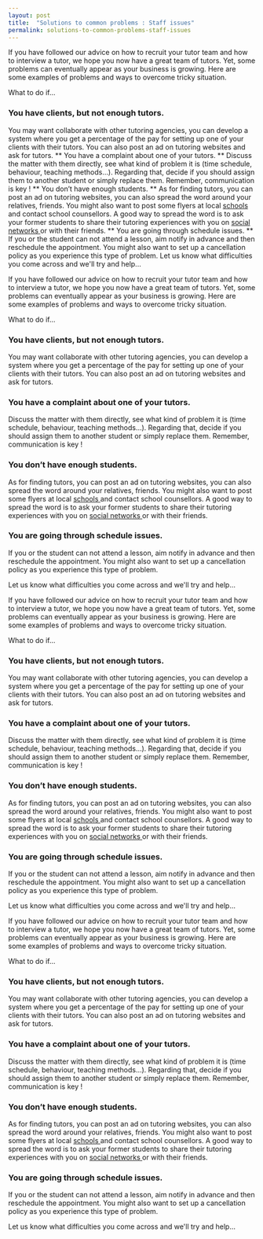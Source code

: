```yaml
---
layout: post
title:  "Solutions to common problems : Staff issues"
permalink: solutions-to-common-problems-staff-issues
---
```

If you have followed our advice on how to recruit your tutor team and how to
interview a tutor, we hope you now have a great team of tutors. Yet, some
problems can eventually appear as your business is growing. Here are some
examples of problems and ways  to overcome tricky situation.

What to do if... 

### You have clients, but not enough tutors. 

 You may want
collaborate with other tutoring agencies, you can develop a system where you
get a percentage of the pay for setting up one of your clients with their
tutors. You can also post an ad on tutoring websites and ask for tutors.  **
You have a complaint about one of your tutors.  ** Discuss the matter with
them directly, see what kind of problem it is (time schedule, behaviour,
teaching methods…). Regarding that, decide if you should assign them to
another student or simply replace them. Remember, communication is key !  **
You don’t have enough students.  ** As for finding tutors, you can post an ad
on tutoring websites, you can also spread the word around your relatives,
friends. You might also want to post some flyers at local [ schools
](http://schoolsguide.brightyoungthings.co.uk/schools.aspx) and contact school
counsellors. A good way to spread the word is to ask your former students to
share their tutoring experiences with you on [ social networks
](https://www.facebook.com/) or with their friends.  ** You are going through
schedule issues.  ** If you or the student can not attend a lesson, aim notify
in advance and then reschedule the appointment. You might also want to set up
a cancellation policy as you experience this type of problem.  Let us know
what difficulties you come across and we'll try and help...

If you have followed our advice on how to recruit your tutor team and how to
interview a tutor, we hope you now have a great team of tutors. Yet, some
problems can eventually appear as your business is growing. Here are some
examples of problems and ways  to overcome tricky situation.

What to do if...



### You have clients, but not enough tutors. 



You may want collaborate with other tutoring agencies, you can develop a
system where you get a percentage of the pay for setting up one of your
clients with their tutors. You can also post an ad on tutoring websites and
ask for tutors.



### You have a complaint about one of your tutors. 



Discuss the matter with them directly, see what kind of problem it is (time
schedule, behaviour, teaching methods…). Regarding that, decide if you should
assign them to another student or simply replace them. Remember, communication
is key !



### You don’t have enough students. 



As for finding tutors, you can post an ad on tutoring websites, you can also
spread the word around your relatives, friends. You might also want to post
some flyers at local [ schools
](http://schoolsguide.brightyoungthings.co.uk/schools.aspx) and contact school
counsellors. A good way to spread the word is to ask your former students to
share their tutoring experiences with you on [ social networks
](https://www.facebook.com/) or with their friends.



### You are going through schedule issues. 



If you or the student can not attend a lesson, aim notify in advance and then
reschedule the appointment. You might also want to set up a cancellation
policy as you experience this type of problem.

Let us know what difficulties you come across and we'll try and help...  

If you have followed our advice on how to recruit your tutor team and how to
interview a tutor, we hope you now have a great team of tutors. Yet, some
problems can eventually appear as your business is growing. Here are some
examples of problems and ways  to overcome tricky situation.

What to do if...



### You have clients, but not enough tutors. 



You may want collaborate with other tutoring agencies, you can develop a
system where you get a percentage of the pay for setting up one of your
clients with their tutors. You can also post an ad on tutoring websites and
ask for tutors.



### You have a complaint about one of your tutors. 



Discuss the matter with them directly, see what kind of problem it is (time
schedule, behaviour, teaching methods…). Regarding that, decide if you should
assign them to another student or simply replace them. Remember, communication
is key !



### You don’t have enough students. 



As for finding tutors, you can post an ad on tutoring websites, you can also
spread the word around your relatives, friends. You might also want to post
some flyers at local [ schools
](http://schoolsguide.brightyoungthings.co.uk/schools.aspx) and contact school
counsellors. A good way to spread the word is to ask your former students to
share their tutoring experiences with you on [ social networks
](https://www.facebook.com/) or with their friends.



### You are going through schedule issues. 



If you or the student can not attend a lesson, aim notify in advance and then
reschedule the appointment. You might also want to set up a cancellation
policy as you experience this type of problem.

Let us know what difficulties you come across and we'll try and help...  

If you have followed our advice on how to recruit your tutor team and how to
interview a tutor, we hope you now have a great team of tutors. Yet, some
problems can eventually appear as your business is growing. Here are some
examples of problems and ways  to overcome tricky situation.

What to do if...



### You have clients, but not enough tutors. 



You may want collaborate with other tutoring agencies, you can develop a
system where you get a percentage of the pay for setting up one of your
clients with their tutors. You can also post an ad on tutoring websites and
ask for tutors.



### You have a complaint about one of your tutors. 



Discuss the matter with them directly, see what kind of problem it is (time
schedule, behaviour, teaching methods…). Regarding that, decide if you should
assign them to another student or simply replace them. Remember, communication
is key !



### You don’t have enough students. 



As for finding tutors, you can post an ad on tutoring websites, you can also
spread the word around your relatives, friends. You might also want to post
some flyers at local [ schools
](http://schoolsguide.brightyoungthings.co.uk/schools.aspx) and contact school
counsellors. A good way to spread the word is to ask your former students to
share their tutoring experiences with you on [ social networks
](https://www.facebook.com/) or with their friends.



### You are going through schedule issues. 



If you or the student can not attend a lesson, aim notify in advance and then
reschedule the appointment. You might also want to set up a cancellation
policy as you experience this type of problem.

Let us know what difficulties you come across and we'll try and help...
